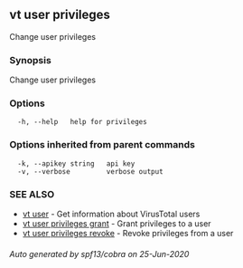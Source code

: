 ## vt user privileges

Change user privileges

### Synopsis

Change user privileges

### Options

```
  -h, --help   help for privileges
```

### Options inherited from parent commands

```
  -k, --apikey string   api key
  -v, --verbose         verbose output
```

### SEE ALSO

* [vt user](vt_user.md)	 - Get information about VirusTotal users
* [vt user privileges grant](vt_user_privileges_grant.md)	 - Grant privileges to a user
* [vt user privileges revoke](vt_user_privileges_revoke.md)	 - Revoke privileges from a user

###### Auto generated by spf13/cobra on 25-Jun-2020
